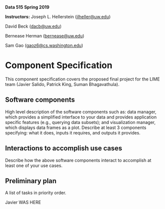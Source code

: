 __Data 515  Spring 2019__

__Instructors:__
Joseph L. Hellerstein (jlheller@uw.edu)

David Beck (dacb@uw.edu)

Bernease Herman (bernease@uw.edu)

Sam Gao (gaoz6@cs.washington.edu)

# Component Specification

This component specification covers the proposed final project for the LIME team (Javier Salido, Patrick King, Suman Bhagavathula).

## Software components

High level description of the software components such as: data manager, which provides a simplified interface to your data and provides application specific features (e.g., querying data subsets); and visualization manager, which displays data frames as a plot. Describe at least 3 components specifying: what it does, inputs it requires, and outputs it provides.

## Interactions to accomplish use cases

Describe how the above software components interact to accomplish at least one of your use cases.

## Preliminary plan

A list of tasks in priority order.

Javier WAS HERE

